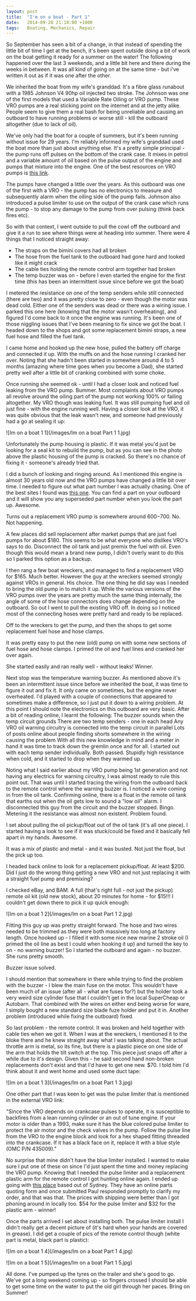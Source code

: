 ```yaml
---
layout: post
title:  "I'm on a boat - Part 1"
date:   2014-09-28 21:18:00 +1000
tags:   Boating, Mechanics, Repair
---
```


So September has seen a bit of a change, in that instead of spending the little bit of time I get at the bench, it's been spent outside doing a bit of work on the boat getting it ready for a summer on the water!  The following happened over the last 3 weekends, and a little bit here and there during the weeks in between.  It was all kind of going on at the same time - but i've written it out as if it was one after the other.

We inherited the boat from my wife's granddad.  It's a fibre glass runabout with a 1985 Johnson V4 90hp oil injected two stroke.  The Johnson was one of the first models that used a Variable Rate Oiling or VRO pump.  These VRO pumps are a real sticking point on the internet and at the jetty alike.  People seem to give them a real bash for being unreliable and causing an outboard to have running problems or worse still - kill the outboard altogether (due to lack of oil).

We've only had the boat for a couple of summers, but it's been running without issue for 29 years.  I'm reliably informed my wife's granddad used the boat more than just about anything else. It's a pretty simple principal - the pump runs off pulses on the bottom of the crank case.  It mixes in petrol and a variable amount of oil based on the pulse output of the engine and pumps that mixture into the engine.  One of the best resources on VRO pumps is [this link](http://continuouswave.com/whaler/reference/VRO.html).

The pumps have changed a little over the years.  As this outboard was one of the first with a VRO - the pump has no electronics to measure and subsequently alarm when the oiling side of the pump fails.  Johnson also introduced a pulse limiter to use on the output of the crank case which runs the pump - to stop any damage to the pump from over pulsing (think back fires etc).

So with that context, I went outside to pull the cowl off the outboard and give it a run to see where things were at heading into summer.  There were 4 things that I noticed straight away:

 * The straps on the bimini covers had all broken
 * The hose from the fuel tank to the outboard had gone hard and looked like it might crack
 * The cable ties holding the remote control arm together had broken
 * The temp buzzer was on - before I even started the engine for the first time (this has been an intermittent issue since before we got the boat)

I metered the resistance on one of the temp senders while still connected (there are two) and it was pretty close to zero - even though the motor was dead cold.  Either one of the senders was dead or there was a wiring issue.  I parked this one here (knowing that the motor wasn't overheating), and figured I'd come back to it once the engine was running.  It's been one of those niggling issues that I've been meaning to fix since we got the boat.  I headed down to the shops and got some replacement  bimini straps, a new fuel hose and filled the fuel tank.

I came home and hooked up the new hose, pulled the battery off charge and connected it up.  With the muffs on and the hose running I cranked her over.  Noting that she hadn't been started in somewhere around 4 to 5 months (amazing where time goes when you become a Dad), she started pretty well after a little bit of cranking combined with some choke.

Once running she seemed ok - until I had a closer look and noticed fuel leaking from the VRO pump.  Bummer.  Most complaints about VRO pumps all revolve around the oiling part of the pump not working 100% or failing altogether.  My VRO though was leaking fuel.  It was still pumping fuel and oil just fine - with the engine running well.  Having a closer look at the VRO, it was quite obvious that the leak wasn't new, and someone had previously had a go at sealing it up:

![Im on a boat 1 1](/images/Im on a boat Part 1 1.jpg)

Unfortunately the pump housing is plastic.  If it was metal you'd just be looking for a seal kit to rebuild the pump, but as you can see in the photo above the plastic housing of the pump is cracked.  So there's no chance of fixing it - someone's already tried that.  

I did a bunch of looking and ringing around.  As I mentioned this engine is almost 30 years old now and the VRO pumps have changed a little bit over time.  I needed to figure out what part number I was actually chasing.  One of the best sites I found was [this one](http://www.marineengine.com/parts/parts.html).  You can find a part on your outboard and it will show you any superseded part number when you look the part up.  Awesome.

Turns out a replacement VRO pump is somewhere around $600-$700.  No.  Not happening.  

A few places did sell replacement after market pumps that are just fuel pumps for about $180.  This seems to be what everyone who dislikes VRO's says to do.  Disconnect the oil tank and just premix the fuel with oil.  Even though this would mean a brand new pump, I didn't overly want to do this so I parked this option as a backup.

I then rang a few boat wreckers, and managed to find a replacement VRO for $165.  Much better.   However the guy at the wreckers seemed strongly against VROs in general.  His choice.  The one thing he did say was I needed to bring the old pump in to match it up.  While the various versions of the VRO pumps over the years are pretty much the same thing internally, the angle of some of the hose connectors does change depending on the outboard.  So out I went to pull the existing VRO off.  In doing so I noticed most of the connecting hoses were pretty hard and ready to be replaced.  

Off to the wreckers to get the pump, and then the shops to get some replacement fuel hose and hose clamps.  

It was pretty easy to put the new (old) pump on with some new sections of fuel hose and hose clamps.  I primed the oil and fuel lines and cranked her over again.  

She started easily and ran really well - without leaks!  Winner.

Next stop was the temperature warning buzzer.  As mentioned above it's been an intermittent issue since before we inherited the boat, it was time to figure it out and fix it.  It only came on sometimes, but the engine never overheated.  I'd played with a couple of connections that appeared to sometimes make a difference, so I just put it down to a wiring problem.  At this point I should note the electronics on this outboard are very basic.  After a bit of reading online, I learnt the following:
The buzzer sounds when the temp circuit grounds
There are two temp senders - one in each head
Any VRO oil warning circuitry is connected into the temp circuit in parallel
Lots of posts online about people finding shorts somewhere in the wiring causing the problem
With all this new knowledge in mind and a meter in hand it was time to track down the gremlin once and for all.  I started out with each temp sender individually.  Both passed.  Stupidly high resistance when cold, and it started to drop when they warmed up. 

Noting what I said earlier about my VRO pump being 1st generation and not having any electrics for warning circuitry, I was almost ready to rule this point out.  That was until I started tracing the wiring from the outboard back to the remote control where the warning buzzer is.  I noticed a wire coming in from the oil tank.  Confirming online, there is a float in the remote oil tank that earths out when the oil gets low to sound a "low oil" alarm.  I disconnected this guy from the circuit and the buzzer stopped.  Bingo.  Metering it the resistance was almost non existent.  Problem found.  

I set about pulling the oil pickup/float out of the oil tank (it's all one piece).  I started having a look to see if it was stuck/could be fixed and it basically fell apart in my hands.  Awesome.

It was a mix of plastic and metal - and it was busted.  Not just the float, but the pick up too.

I headed back online to look for a replacement pickup/float.  At least $200.  Did I just do the wrong thing getting a new VRO and not just replacing it with a straight fuel pump and premixing?

I checked eBay, and BAM.  A full (that's right full - not just the pickup) remote oil kit (old new stock), about 20 minutes for home - for $15!!!  I couldn't get down there to pick it up quick enough:

![Im on a boat 1 2](/images/Im on a boat Part 1 2.jpg)

Fitting this guy up was pretty straight forward.  The hose and two wires needed to be trimmed as they were both massively too long at factory length.  Once hooked up - I filled it with some nice new marine 2 stroke oil (I primed the oil line as best I could when hooking it up) and turned the key to on - no warning buzzer!  So I started the outboard and again - no buzzer.  She runs pretty smooth. 

Buzzer issue solved.

I should mention that somewhere in there while trying to find the problem with the buzzer - I blew the main fuse on the motor.  This wouldn't have been much of an issue (after all - what are fuses for?) but the holder took a very weird size cylinder fuse that I couldn't get in the local SuperCheap or Autobarn.  That combined with the wires on either end being worse for ware, I simply bought a new standard size blade fuze holder and put it in.  Another problem (introduced while fixing the outboard) fixed.

So last problem - the remote control.  It was broken and held together with cable ties when we got it.  When I was at the wreckers, I mentioned it to the bloke there and he knew straight away what I was talking about.  The actual throttle arm is metal, so its fine, but there is a plastic piece on one side of the arm that holds the tilt switch at the top.  This piece just snaps off after a while due to it's design.  Given this - he said second hand non-broken replacements don't exist and that I'd have to get one new.  $70.  I told him I'd think about it and went home and used some duct tape:

![Im on a boat 1 3](/images/Im on a boat Part 1 3.jpg)

One other part that I was keen to get was the pulse limiter that is mentioned in the external VRO link:  

"Since the VRO depends on crankcase pulses to operate, it is susceptible to backfires from a lean running cylinder or an out of tune engine. If your motor is older than a 1993, make sure it has the blue colored pulse limiter to protect the air motor and the check valves in the pump. Follow the pulse line from the VRO to the engine block and look for a hex shaped fitting threaded into the crankcase. If it has a black face on it, replace it with a blue style (OMC P/N 435009)."

No surprise that mine didn't have the blue limiter installed.  I wanted to make sure I put one of these on since I'd just spent the time and money replacing the VRO pump.  Knowing that I needed the pulse limiter and a replacement plastic arm for the remote control I got hunting online again.  I ended up going with [this place](http://www.huntsmarine.com.au/) based out of Sydney.  They have an online parts quoting form and once submitted Paul responded promptly to clarify my order, and that was that.  The prices with shipping were better than I got phoning around in locally too.  $54 for the pulse limiter and $32 for the plastic arm - winner!

Once the parts arrived I set about installing both.   The pulse limiter install I didn't really get a decent picture of (it's hard when your hands are covered in grease).  I did get a couple of pics of the remote control though (white part is metal, black part is plastic):

![Im on a boat 1 4](/images/Im on a boat Part 1 4.jpg)

![Im on a boat 1 5](/images/Im on a boat Part 1 5.jpg)

All done.  I've pumped up the tyres on the trailer and she's good to go.  We've got a long weekend coming up - so fingers crossed I should be able to get some time on the water to put the old girl through her paces.  Bring on Summer!